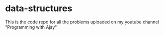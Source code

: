 # data-structures
This is the code repo for all the problems uploaded on my youtube channel "Programming with Ajay"
